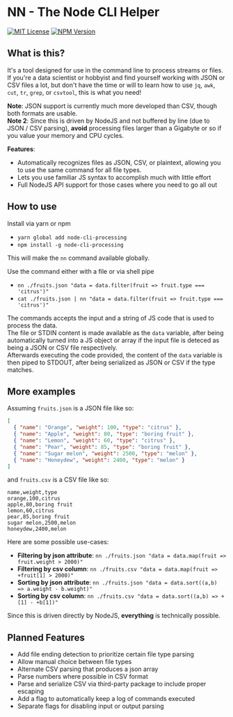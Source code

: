 # NN - The Node CLI Helper

[![MIT License](https://img.shields.io/badge/license-MIT-green)](https://github.com/VaguelySerious/nn/blob/master/LICENSE)
[![NPM Version](https://img.shields.io/npm/v/node-cli-processing?style=flat)](https://www.npmjs.com/package/node-cli-processing)

## What is this?

It's a tool designed for use in the command line to process streams or files.
If you're a data scientist or hobbyist and find yourself working with JSON or CSV files a lot, but don't have the time or will to learn how to use `jq`, `awk`, `cut`, `tr`, `grep`, or `csvtool`, this is what you need!

**Note**: JSON support is currently much more developed than CSV, though both formats are usable.  
**Note 2**: Since this is driven by NodeJS and not buffered by line (due to JSON / CSV parsing), **avoid** processing files larger than a Gigabyte or so if you value your memory and CPU cycles.

**Features**:

- Automatically recognizes files as JSON, CSV, or plaintext, allowing you to use the same command for all file types.
- Lets you use familiar JS syntax to accomplish much with little effort
- Full NodeJS API support for those cases where you need to go all out

## How to use

Install via yarn or npm

- `yarn global add node-cli-processing`
- `npm install -g node-cli-processing`

This will make the `nn` command available globally.

Use the command either with a file or via shell pipe

- `nn ./fruits.json "data = data.filter(fruit => fruit.type === 'citrus')"`
- `cat ./fruits.json | nn "data = data.filter(fruit => fruit.type === 'citrus')"`

The commands accepts the input and a string of JS code that is used to process the data.  
The file or STDIN content is made available as the `data` variable, after being automatically turned into a JS object or array if the input file is deteced as being a JSON or CSV file respectively.  
Afterwards executing the code provided, the content of the `data` variable is then piped to STDOUT, after being serialized as JSON or CSV if the type matches.

## More examples

Assuming `fruits.json` is a JSON file like so:

```json
[
  { "name": "Orange", "weight": 100, "type": "citrus" },
  { "name": "Apple", "weight": 80, "type": "boring fruit" },
  { "name": "Lemon", "weight": 60, "type": "citrus" },
  { "name": "Pear", "weight": 85, "type": "boring fruit" },
  { "name": "Sugar melon", "weight": 2500, "type": "melon" },
  { "name": "Honeydew", "weight": 2400, "type": "melon" }
]
```

and `fruits.csv` is a CSV file like so:

```csv
name,weight,type
orange,100,citrus
apple,80,boring fruit
lemon,60,citrus
pear,85,boring fruit
sugar melon,2500,melon
honeydew,2400,melon
```

Here are some possible use-cases:

- **Filtering by json attribute**: `nn ./fruits.json "data = data.map(fruit => fruit.weight > 2000)"`
- **Filtering by csv column**: `nn ./fruits.csv "data = data.map(fruit => +fruit[1] > 2000)"`
- **Sorting by json attribute**: `nn ./fruits.json "data = data.sort((a,b) => a.weight - b.weight)"`
- **Sorting by csv column**: `nn ./fruits.csv "data = data.sort((a,b) => +[1] - +b[1])"`

Since this is driven directly by NodeJS, **everything** is technically possible.

## Planned Features

- Add file ending detection to prioritize certain file type parsing
- Allow manual choice between file types
- Alternate CSV parsing that produces a json array
- Parse numbers where possible in CSV format
- Parse and serialize CSV via third-party package to include proper escaping
- Add a flag to automatically keep a log of commands executed
- Separate flags for disabling input or output parsing
